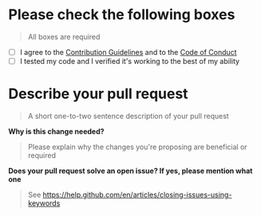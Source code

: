 # Please check the following boxes
> All boxes are required

- [ ] I agree to the [Contribution Guidelines](https://github.com/TheSharks/WildBeast/blob/master/.github/CONTRIBUTING.md) and to the [Code of Conduct](https://github.com/TheSharks/WildBeast/blob/master/.github/CODE_OF_CONDUCT.md)
- [ ] I tested my code and I verified it's working to the best of my ability

# Describe your pull request

> A short one-to-two sentence description of your pull request

**Why is this change needed?**

> Please explain why the changes you're proposing are beneficial or required

**Does your pull request solve an open issue? If yes, please mention what one**

> See https://help.github.com/en/articles/closing-issues-using-keywords
